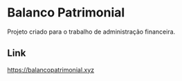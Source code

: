 # Balanco Patrimonial
Projeto criado para o trabalho de administração financeira.

## Link
https://balancopatrimonial.xyz
